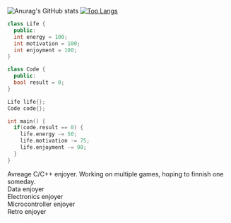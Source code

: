![Anurag's GitHub stats](https://github-readme-stats.vercel.app/api?username=ShiralynDev&show_icons=true&theme=radical)
[![Top Langs](https://github-readme-stats.vercel.app/api/top-langs/?username=ShiralynDev)](https://github.com/anuraghazra/github-readme-stats)

```c++
class Life {
  public:
  int energy = 100;
  int motivation = 100;
  int enjoyment = 100;
}

class Code {
  public:
  bool result = 0;
}

Life life{};
Code code{};

int main() {
  if(code.result == 0) {
    life.energy -= 50;
    life.motivation -= 75;
    life.enjoyment -= 90;
  }
}
```

Avreage C/C++ enjoyer. Working on multiple games, hoping to finnish one someday.<br>
Data enjoyer<br>
Electronics enjoyer<br>
Microcontroller enjoyer<br>
Retro enjoyer<br>
